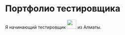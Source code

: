 # Портфолио тестировщика
Я начинающий тестировщик <img src="https://media.giphy.com/media/WUlplcMpOCEmTGBtBW/giphy.gif" width="30"> из Алматы.

